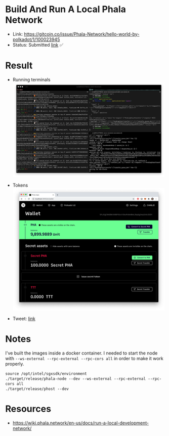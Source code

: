 # Build And Run A Local Phala Network

- Link: https://gitcoin.co/issue/Phala-Network/hello-world-by-polkadot/1/100023945
- Status: Submitted [link](https://github.com/Hugoo/polkadot-hackathon/tree/main/challenges/local-phala-network) ✅

# Result

- Running terminals
  ![command](./command.png "command")

- Tokens
  ![secret](./secret.png "secret")

- Tweet: [link](https://twitter.com/HugoApps/status/1318312774309761024)

# Notes

I've built the images inside a docker container. I needed to start the node with `--ws-external --rpc-external --rpc-cors all` in order to make it work properly.

```
source /opt/intel/sgxsdk/environment
./target/release/phala-node --dev --ws-external --rpc-external --rpc-cors all
./target/release/phost --dev

```

# Resources

- https://wiki.phala.network/en-us/docs/run-a-local-development-network/
